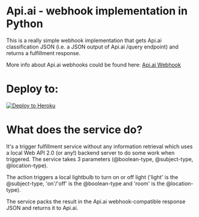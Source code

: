 # Api.ai - webhook implementation in Python

This is a really simple webhook implementation that gets Api.ai classification JSON (i.e. a JSON output of Api.ai /query endpoint) and returns a fulfillment response.

More info about Api.ai webhooks could be found here:
[Api.ai Webhook](https://docs.api.ai/docs/webhook)

# Deploy to:
[![Deploy to Heroku](https://www.herokucdn.com/deploy/button.svg)](https://heroku.com/deploy)

# What does the service do?
It's a trigger fulfillment service without any information retrieval which uses a local Web API 2.0 (or any!) backend server to do some work when triggered.
The service takes 3 parameters (@boolean-type, @subject-type, @location-type).

The action triggers a local lightbulb to turn on or off light ('light' is the @subject-type, 'on'/'off' is the @boolean-type and 'room' is the @location-type).

The service packs the result in the Api.ai webhook-compatible response JSON and returns it to Api.ai.